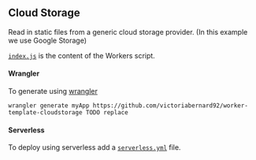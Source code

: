 ## Cloud Storage

Read in static files from a generic cloud storage provider. (In this example we use Google Storage)

[`index.js`](https://github.com/victoriabernard92/worker-template-cloudstorage/blob/master/index.js) is the content of the Workers script.

#### Wrangler

To generate using [wrangler](https://github.com/cloudflare/wrangler)

```
wrangler generate myApp https://github.com/victoriabernard92/worker-template-cloudstorage TODO replace
```

#### Serverless

To deploy using serverless add a [`serverless.yml`](https://serverless.com/framework/docs/providers/cloudflare/) file.
